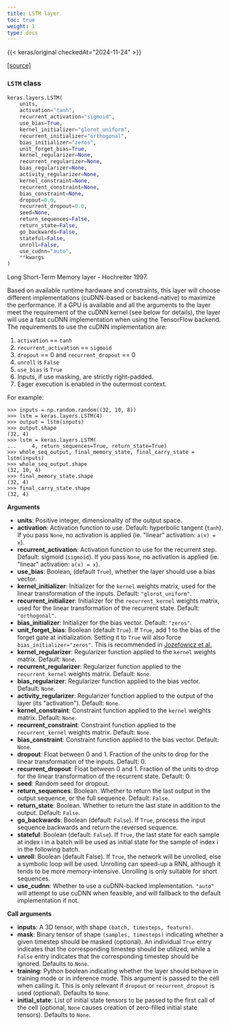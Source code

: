 ```yaml
---
title: LSTM layer
toc: true
weight: 1
type: docs
---
```


{{< keras/original checkedAt="2024-11-24" >}}

[\[source\]](https://github.com/keras-team/keras/tree/v3.6.0/keras/src/layers/rnn/lstm.py#L318)

### `LSTM` class

```python
keras.layers.LSTM(
    units,
    activation="tanh",
    recurrent_activation="sigmoid",
    use_bias=True,
    kernel_initializer="glorot_uniform",
    recurrent_initializer="orthogonal",
    bias_initializer="zeros",
    unit_forget_bias=True,
    kernel_regularizer=None,
    recurrent_regularizer=None,
    bias_regularizer=None,
    activity_regularizer=None,
    kernel_constraint=None,
    recurrent_constraint=None,
    bias_constraint=None,
    dropout=0.0,
    recurrent_dropout=0.0,
    seed=None,
    return_sequences=False,
    return_state=False,
    go_backwards=False,
    stateful=False,
    unroll=False,
    use_cudnn="auto",
    **kwargs
)
```

Long Short-Term Memory layer - Hochreiter 1997.

Based on available runtime hardware and constraints, this layer will choose different implementations (cuDNN-based or backend-native) to maximize the performance. If a GPU is available and all the arguments to the layer meet the requirement of the cuDNN kernel (see below for details), the layer will use a fast cuDNN implementation when using the TensorFlow backend. The requirements to use the cuDNN implementation are:

1.  `activation` == `tanh`
2.  `recurrent_activation` == `sigmoid`
3.  `dropout` == 0 and `recurrent_dropout` == 0
4.  `unroll` is `False`
5.  `use_bias` is `True`
6.  Inputs, if use masking, are strictly right-padded.
7.  Eager execution is enabled in the outermost context.

For example:

```console
>>> inputs = np.random.random((32, 10, 8))
>>> lstm = keras.layers.LSTM(4)
>>> output = lstm(inputs)
>>> output.shape
(32, 4)
>>> lstm = keras.layers.LSTM(
...     4, return_sequences=True, return_state=True)
>>> whole_seq_output, final_memory_state, final_carry_state = lstm(inputs)
>>> whole_seq_output.shape
(32, 10, 4)
>>> final_memory_state.shape
(32, 4)
>>> final_carry_state.shape
(32, 4)
```

**Arguments**

- **units**: Positive integer, dimensionality of the output space.
- **activation**: Activation function to use. Default: hyperbolic tangent (`tanh`). If you pass `None`, no activation is applied (ie. "linear" activation: `a(x) = x`).
- **recurrent_activation**: Activation function to use for the recurrent step. Default: sigmoid (`sigmoid`). If you pass `None`, no activation is applied (ie. "linear" activation: `a(x) = x`).
- **use_bias**: Boolean, (default `True`), whether the layer should use a bias vector.
- **kernel_initializer**: Initializer for the `kernel` weights matrix, used for the linear transformation of the inputs. Default: `"glorot_uniform"`.
- **recurrent_initializer**: Initializer for the `recurrent_kernel` weights matrix, used for the linear transformation of the recurrent state. Default: `"orthogonal"`.
- **bias_initializer**: Initializer for the bias vector. Default: `"zeros"`.
- **unit_forget_bias**: Boolean (default `True`). If `True`, add 1 to the bias of the forget gate at initialization. Setting it to `True` will also force `bias_initializer="zeros"`. This is recommended in [Jozefowicz et al.](https://github.com/mlresearch/v37/blob/gh-pages/jozefowicz15.pdf)
- **kernel_regularizer**: Regularizer function applied to the `kernel` weights matrix. Default: `None`.
- **recurrent_regularizer**: Regularizer function applied to the `recurrent_kernel` weights matrix. Default: `None`.
- **bias_regularizer**: Regularizer function applied to the bias vector. Default: `None`.
- **activity_regularizer**: Regularizer function applied to the output of the layer (its "activation"). Default: `None`.
- **kernel_constraint**: Constraint function applied to the `kernel` weights matrix. Default: `None`.
- **recurrent_constraint**: Constraint function applied to the `recurrent_kernel` weights matrix. Default: `None`.
- **bias_constraint**: Constraint function applied to the bias vector. Default: `None`.
- **dropout**: Float between 0 and 1. Fraction of the units to drop for the linear transformation of the inputs. Default: 0.
- **recurrent_dropout**: Float between 0 and 1. Fraction of the units to drop for the linear transformation of the recurrent state. Default: 0.
- **seed**: Random seed for dropout.
- **return_sequences**: Boolean. Whether to return the last output in the output sequence, or the full sequence. Default: `False`.
- **return_state**: Boolean. Whether to return the last state in addition to the output. Default: `False`.
- **go_backwards**: Boolean (default: `False`). If `True`, process the input sequence backwards and return the reversed sequence.
- **stateful**: Boolean (default: `False`). If `True`, the last state for each sample at index i in a batch will be used as initial state for the sample of index i in the following batch.
- **unroll**: Boolean (default False). If `True`, the network will be unrolled, else a symbolic loop will be used. Unrolling can speed-up a RNN, although it tends to be more memory-intensive. Unrolling is only suitable for short sequences.
- **use_cudnn**: Whether to use a cuDNN-backed implementation. `"auto"` will attempt to use cuDNN when feasible, and will fallback to the default implementation if not.

**Call arguments**

- **inputs**: A 3D tensor, with shape `(batch, timesteps, feature)`.
- **mask**: Binary tensor of shape `(samples, timesteps)` indicating whether a given timestep should be masked (optional). An individual `True` entry indicates that the corresponding timestep should be utilized, while a `False` entry indicates that the corresponding timestep should be ignored. Defaults to `None`.
- **training**: Python boolean indicating whether the layer should behave in training mode or in inference mode. This argument is passed to the cell when calling it. This is only relevant if `dropout` or `recurrent_dropout` is used (optional). Defaults to `None`.
- **initial_state**: List of initial state tensors to be passed to the first call of the cell (optional, `None` causes creation of zero-filled initial state tensors). Defaults to `None`.
